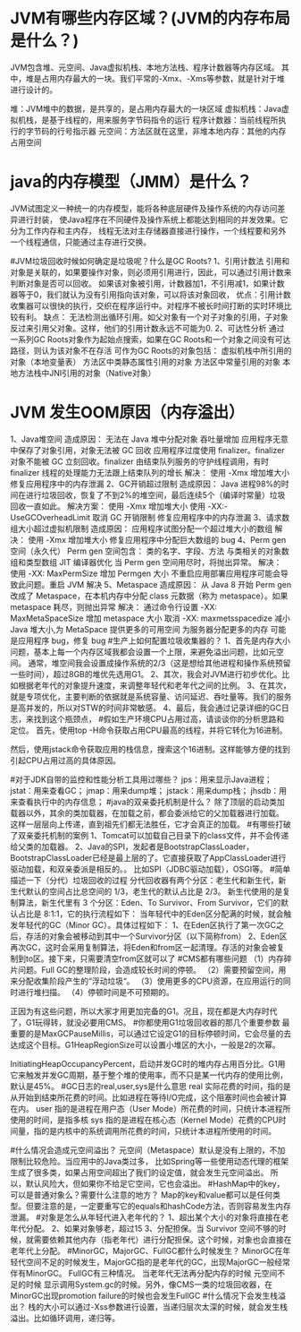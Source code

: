 # JVM有哪些内存区域？(JVM的内存布局是什么？)
JVM包含堆、元空间、Java虚拟机栈、本地方法栈、程序计数器等内存区域。
其中，堆是占用内存最大的一块。我们平常的-Xmx、-Xms等参数，就是针对于堆进行设计的。

堆：JVM堆中的数据，是共享的，是占用内存最大的一块区域
虚拟机栈：Java虚拟机栈，是基于线程的，用来服务字节码指令的运行
程序计数器：当前线程所执行的字节码的行号指示器
元空间：方法区就在这里，非堆本地内存：其他的内存占用空间

# java的内存模型（JMM）是什么？
JVM试图定义一种统一的内存模型，能将各种底层硬件及操作系统的内存访问差异进行封装，
使Java程序在不同硬件及操作系统上都能达到相同的并发效果。它分为工作内存和主内存，
线程无法对主存储器直接进行操作，一个线程要和另外一个线程通信，只能通过主存进行交换。

#JVM垃圾回收时候如何确定是垃圾呢？什么是GC Roots?
1、引用计数法
        引用和对象是关联的，如果要操作对象，则必须用引用进行，因此，可以通过引用计数来判断对象是否可以回收。
        如果该对象被引用，计数器加1，不引用减1，如果计数器等于0，我们就认为没有引用指向该对象，可以将该对象回收，
        优点：引用计数收集器可以很快的执行，交织在程序运行中。对程序不被长时间打断的实时环境比较有利。
        缺点： 无法检测出循环引用。如父对象有一个对子对象的引用，子对象反过来引用父对象。这样，他们的引用计数永远不可能为0.
2、可达性分析
    通过一系列GC Roots对象作为起始点搜索，如果在GC Roots和一个对象之间没有可达路径，则认为该对象不在存活
    可作为GC Roots的对象包括：
        虚拟机栈中所引用的对象（本地变量表）
        方法区中类静态属性引用的对象
        方法区中常量引用的对象
        本地方法栈中JNI引用的对象（Native对象）
# JVM 发生OOM原因（内存溢出）
1、Java堆空间
造成原因：
    无法在 Java 堆中分配对象
    吞吐量增加
    应用程序无意中保存了对象引用，对象无法被 GC 回收
    应用程序过度使用 finalizer。finalizer 对象不能被 GC 立刻回收。finalizer 由结束队列服务的守护线程调用，有时 finalizer 线程的处理能力无法跟上结束队列的增长
解决：
    使用 -Xmx 增加堆大小
    修复应用程序中的内存泄漏
2、GC开销超过限制
造成原因：
    Java 进程98%的时间在进行垃圾回收，恢复了不到2%的堆空间，最后连续5个（编译时常量）垃圾回收一直如此。
解决方案：
    使用 -Xmx 增加堆大小
    使用 -XX:-UseGCOverheadLimit 取消 GC 开销限制
    修复应用程序中的内存泄漏
3、请求数组大小超过虚拟机限制
造成原因：
    应用程序试图分配一个超过堆大小的数组
解决：
    使用 -Xmx 增加堆大小
    修复应用程序中分配巨大数组的 bug
4、Perm gen 空间（永久代）
Perm gen 空间包含：
    类的名字、字段、方法
    与类相关的对象数组和类型数组
    JIT 编译器优化
当 Perm gen 空间用尽时，将抛出异常。
解决：
    使用 -XX: MaxPermSize 增加 Permgen 大小
    不重启应用部署应用程序可能会导致此问题。重启 JVM 解决
5、Metaspace
造成原因：
    从 Java 8 开始 Perm gen 改成了 Metaspace，在本机内存中分配 class 元数据（称为 metaspace）。如果 metaspace 耗尽，则抛出异常
解决：
    通过命令行设置 -XX: MaxMetaSpaceSize 增加 metaspace 大小
    取消 -XX: maxmetsspacedize
    减小 Java 堆大小,为 MetaSpace 提供更多的可用空间
    为服务器分配更多的内存
    可能是应用程序 bug，修复 bug
#生产上如何配置垃圾收集器的？
1、首先是内存大小问题，基本上每一个内存区域我都会设置一个上限，来避免溢出问题，比如元空间。
通常，堆空间我会设置成操作系统的2/3（这是想给其他进程和操作系统预留一些时间），超过8GB的堆优先选用G1。
2、其次，我会对JVM进行初步优化。比如根据老年代的对象提升速度，来调整年轻代和老年代之间的比例。
3、在其次，就是专项优化，主要判断的依据就是系统容量、访问延迟、吞吐量等。我们的服务是高并发的，所以对STW的时间非常敏感。
4、最后，我会通过记录详细的GC日志，来找到这个瓶颈点，
#假如生产环境CPU占用过高，请谈谈你的分析思路和定位。
首先，使用top -H命令获取占用CPU最高的线程，并将它转化为16进制。

然后，使用jstack命令获取应用的栈信息，搜索这个16进制。这样能够方便的找到引起CPU占用过高的具体原因。

#对于JDK自带的监控和性能分析工具用过哪些？
jps：用来显示Java进程；
jstat：用来查看GC；
jmap：用来dump堆；
jstack：用来dump栈；
jhsdb：用来查看执行中的内存信息；
#java的双亲委托机制是什么？
除了顶层的启动类加载器以外，其余的类加载器，在加载之前，都会委派给它的父加载器进行加载。
这样一层层向上传递，直到祖先们都无法胜任，它才会真正的加载。
#有哪些打破了双亲委托机制的案例
1、Tomcat可以加载自己目录下的class文件，并不会传递给父类的加载器。
2、Java的SPI，发起者是BootstrapClassLoader，BootstrapClassLoader已经是最上层的了。它直接获取了AppClassLoader进行驱动加载，和双亲委派是相反的。。
比如SPI（JDBC驱动加载），OSGI等。
#简单描述一下（分代）垃圾回收的过程
分代回收器有两个分区：老生代和新生代，新生代默认的空间占比总空间的 1/3，老生代的默认占比是 2/3。
新生代使用的是复制算法，新生代里有 3 个分区：Eden、To Survivor、From Survivor，它们的默认占比是 8:1:1，它的执行流程如下：
    当年轻代中的Eden区分配满的时候，就会触发年轻代的GC（Minor GC）。具体过程如下：
    1、在Eden区执行了第一次GC之后，存活的对象会被移动到其中一个Survivor分区（以下简称from）
    2、Eden区再次GC，这时会采用复制算法，将Eden和from区一起清理。存活的对象会被复制到to区。接下来，只需要清空from区就可以了
#CMS都有哪些问题
（1）内存碎片问题。Full GC的整理阶段，会造成较长时间的停顿。
（2）需要预留空间，用来分配收集阶段产生的“浮动垃圾“。
（3）使用更多的CPU资源，在应用运行的同时进行堆扫描。
（4）停顿时间是不可预期的。

正因为有这些问题，所以大家才用更加完备的G1。况且，现在都是大内存时代了，G1玩得转，就没必要用CMS。
#你都使用G1垃圾回收器的那几个重要参数
最重要的是MaxGCPauseMillis，可以通过它设定G1的目标停顿时间，它会尽量的去达成这个目标。G1HeapRegionSize可以设置小堆区的大小，一般是2的次幂。

InitiatingHeapOccupancyPercent，启动并发GC时的堆内存占用百分比。G1用它来触发并发GC周期，基于整个堆的使用率，而不只是某一代内存的使用比例，默认是45%。
#GC日志的real,user,sys是什么意思
real 实际花费的时间，指的是从开始到结束所花费的时间。比如进程在等待I/O完成，这个阻塞时间也会被计算在内。
user 指的是进程在用户态（User Mode）所花费的时间，只统计本进程所使用的时间，是指多核
sys 指的是进程在核心态（Kernel Mode）花费的CPU时间量，指的是内核中的系统调用所花费的时间，只统计本进程所使用的时间。

#什么情况会造成元空间溢出？
元空间（Metaspace）默认是没有上限的，不加限制比较危险。当应用中的Java类过多，
比如Spring等一些使用动态代理的框架生成了很多类，如果占用空间超出了我们的设定值，就会发生元空间溢出。
所以，默认风险大，但如果你不给足它空间，它也会溢出。
#HashMap中的key，可以是普通对象么？需要什么注意的地方？
Map的key和value都可以是任何类型。但要注意的是，一定要重写它的equals和hashCode方法，否则容易发生内存泄漏。
#对象是怎么从年轻代进入老年代的？
1、超出某个大小的对象将直接在老年代分配。
2、如果对象够老，超过15
3、分配担保。当 Survivor 空间不够的时候，就需要依赖其他内存（指老年代）进行分配担保。这个时候，对象也会直接在老年代上分配。
#MinorGC，MajorGC、FullGC都什么时候发生？
MinorGC在年轻代空间不足的时候发生，MajorGC指的是老年代的GC，出现MajorGC一般经常伴有MinorGC。
FullGC有三种情况。
    当老年代无法再分配内存的时候
    元空间不足的时候
    显示调用System.gc的时候。另外，像CMS一类的垃圾回收器，在MinorGC出现promotion failure的时候也会发生FullGC
#什么情况下会发生栈溢出？
栈的大小可以通过-Xss参数进行设置，当递归层次太深的时候，就会发生栈溢出。比如循环调用，递归等。